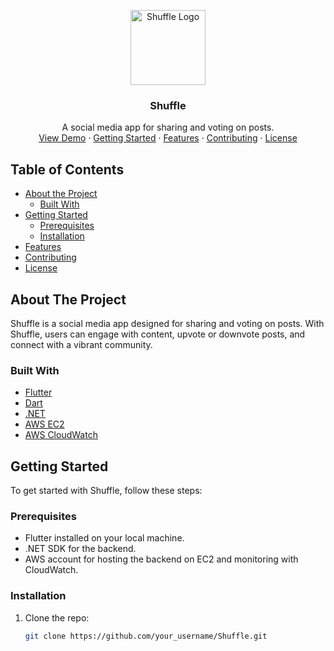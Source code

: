 <!-- Shuffle Flutter Project README -->

<!-- PROJECT LOGO -->
<p align="center">
  <img src="images/shuffle_logo.png" alt="Shuffle Logo" width="120" height="120">
</p>

<h3 align="center">Shuffle</h3>

<p align="center">
  A social media app for sharing and voting on posts.
  <br />
  <a href="#demo">View Demo</a>
  ·
  <a href="#getting-started">Getting Started</a>
  ·
  <a href="#features">Features</a>
  ·
  <a href="#contributing">Contributing</a>
  ·
  <a href="#license">License</a>
</p>

<!-- TABLE OF CONTENTS -->
## Table of Contents

- [About the Project](#about-the-project)
  - [Built With](#built-with)
- [Getting Started](#getting-started)
  - [Prerequisites](#prerequisites)
  - [Installation](#installation)
- [Features](#features)
- [Contributing](#contributing)
- [License](#license)

<!-- ABOUT THE PROJECT -->
## About The Project

Shuffle is a social media app designed for sharing and voting on posts. With Shuffle, users can engage with content, upvote or downvote posts, and connect with a vibrant community.

### Built With

- [Flutter](https://flutter.dev/)
- [Dart](https://dart.dev/)
- [.NET](https://dotnet.microsoft.com/)
- [AWS EC2](https://aws.amazon.com/ec2/)
- [AWS CloudWatch](https://aws.amazon.com/cloudwatch/)

<!-- GETTING STARTED -->
## Getting Started

To get started with Shuffle, follow these steps:

### Prerequisites

- Flutter installed on your local machine.
- .NET SDK for the backend.
- AWS account for hosting the backend on EC2 and monitoring with CloudWatch.

### Installation

1. Clone the repo:
   ```sh
   git clone https://github.com/your_username/Shuffle.git
